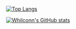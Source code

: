 [![Top Langs](https://github-readme-stats.vercel.app/api/top-langs/?username=whilconn)](https://github.com/anuraghazra/github-readme-stats)

[![Whilconn's GitHub stats](https://github-readme-stats.vercel.app/api?username=whilconn&show_icons=true)](https://github.com/anuraghazra/github-readme-stats)
